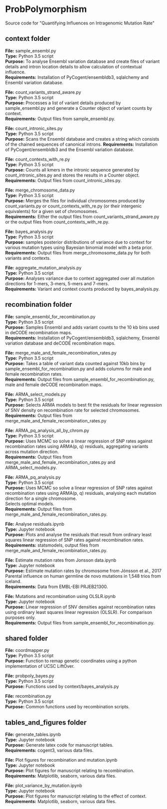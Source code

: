 # ProbPolymorphism
Source code for "Quantifying Influences on Intragenomic Mutation Rate"

## context folder

**File:** sample\_ensembl.py  
**Type:** Python 3.5 script  
**Purpose:** To analyse Ensembl variation database and create files of variant details and intron location details to allow calculation of contextual influence.   
**Requirements:** Installation of PyCogent/ensembldb3, sqlalchemy and Ensembl variation database.  

**File:** count\_variants\_strand\_aware.py  
**Type:** Python 3.5 script  
**Purpose:** Processes a list of variant details produced by sample\_ensembl.py and generate a Counter object of variant counts by context.  
**Requirements:** Output files from sample\_ensembl.py.


**File:** count\_intronic\_sites.py  
**Type:** Python 3.5 script  
**Purpose:** Scans the Ensembl database and creates a string which consists of the chained sequences of canonical introns. 
**Requirements:** Installation of PyCogent/ensembldb3 and the Ensembl variation database. 

  
**File:** count\_contexts\_with\_re.py  
**Type:** Python 3.5 script  
**Purpose:** Counts all kmers in the intronic sequence generated by count\_intronic\_sites.py and stores the results in a Counter object.  
**Requirements:** Output files from count\_intronic\_sites.py. 


**File:** merge\_chromosome\_data.py  
**Type:** Python 3.5 script  
**Purpose:** Merges the files for individual chromosomes produced by count_variants.py or count_contexts_with_re.py (or their intergenic equivalents) for a given set of chromosomes.   
**Requirements:** Either the output files from count\_variants\_strand\_aware.py or the output files from  count\_contexts\_with\_re.py.  
  

**File:** bayes\_analysis.py  
**Type:** Python 3.5 script  
**Purpose:** samples posterior distributions of variance due to context for various mutation types using Bayesian binomial model with a beta prior.  
**Requirements:** Output files from merge\_chromosome\_data.py for both variants and contexts.  


**File:** aggregate\_mutation\_analysis.py  
**Type:** Python 3.5 script  
**Purpose:** Analyses variance due to context aggregated over all mutation directions for 1-mers, 3-mers, 5-mers and 7-mers.  
**Requirements:** Variant and context counts produced by bayes\_analysis.py.  


## recombination folder

**File:** sample\_ensembl\_for\_recombination.py  
**Type:** Python 3.5 script  
**Purpose:** Samples Ensembl and adds variant counts to the 10 kb bins used in deCODE recombination maps.  
**Requirements:** Installation of PyCogent/ensembldb3, sqlalchemy, Ensembl variation database and deCODE recombination maps.  

**File:** merge\_male\_and\_female\_recombination\_rates.py  
**Type:** Python 3.5 script  
**Purpose:** Takes a table of variant data counted against 10kb bins by sample_ensembl_for_recombination.py and adds columns for male and female recombination rates.  
**Requirements:** Output files from sample\_ensembl\_for\_recombination.py, male and female deCODE recombination maps.  


**File:** ARMA\_select_models.py  
**Type:** Python 3.5 script  
**Purpose:** Selects ARMA models to best fit the residuals for linear regression of SNV density on recombination rate for selected chromosomes.  
**Requirements:** Output files from merge\_male\_and\_female\_recombination\_rates.py  


**File:** ARMA\_pq\_analysis\_all\_by\_chrom.py  
**Type:** Python 3.5 script  
**Purpose:** Uses MCMC so solve a linear regression of SNP rates against recombination rates using ARMA(p, q) residuals, aggregating variants across mutation direction.  
**Requirements:** Output files from merge\_male\_and\_female\_recombination\_rates.py and ARMA\_select_models.py.  


**File:** ARMA\_pq\_analysis.py  
**Type:** Python 3.5 script  
**Purpose:** Uses MCMC so solve a linear regression of SNP rates against recombination rates using ARMA(p, q) residuals, analysing each mutation direction for a single chromosome.  
Selects optimal models.  
**Requirements:** Output files from merge\_male\_and\_female\_recombination\_rates.py.  


**File:** Analyse residuals.ipynb  
**Type:** Jupyter notebook  
**Purpose:** Plots and analyse the residuals that result from ordinary least squares linear regression of SNP rates against recombination rates.  
**Requirements:** statsmodels, output files from merge\_male\_and\_female\_recombination\_rates.py.  


**File:** Estimate mutation rates from Jonsson data.ipynb  
**Type:** Jupyter notebook  
**Purpose:** Estimate mutation rates  by chromosome from Jónsson et al., 2017 Parental influence on human germline de novo mutations in 1,548 trios from iceland.  
**Requirements:** Data from EMBL-EBI PRJEB21300.  

**File:** Mutations and recombination using OLSLR.ipynb  
**Type:** Jupyter notebook  
**Purpose:** Linear regression of SNV densities against recombination rates using ordinary least squares linear regression (OLSLR). For comparison purposes only.  
**Requirements:** Output files from sample\_ensembl\_for\_recombination.py.  

## shared folder

**File:** coordmapper.py  
**Type:** Python 3.5 script  
**Purpose:** Function to remap genetic coordinates using a python implementation of UCSC LiftOver.  


**File:** probpoly_bayes.py  
**Type:** Python 3.5 script  
**Purpose:** Functions used by context/bayes_analysis.py  


**File:** recombination.py  
**Type:** Python 3.5 script  
**Purpose:** Common functions used by recombination scripts.  

## tables_and_figures folder

**File:** generate_tables.ipynb  
**Type:** Jupyter notebook  
**Purpose:** Generate latex code for manuscript tables.  
**Requirements:** cogent3, various data files.  

**File:** Plot figures for recombination and mutation.ipynb  
**Type:** Jupyter notebook  
**Purpose:** Plot figures for manuscript relating to recombination.  
**Requirements:** Matplotlib, seaborn, various data files.  

**File:** plot_variance_by_mutation.ipynb  
**Type:** Jupyter notebook  
**Purpose:** Plot figures for manuscript relating to the effect of context.  
**Requirements:** Matplotlib, seaborn, various data files.  
